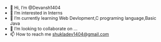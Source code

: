 - 👋 Hi, I’m @Devansh1404
- 👀 I’m interested in Interns
- 🌱 I’m currently learning Web Devlopment,C programing language,Basic Java
- 💞️ I’m looking to collaborate on ...
- 📫 How to reach me shukladev1404@gmail.com

<!---
Devansh1404/Devansh1404 is a ✨ special ✨ repository because its `README.md` (this file) appears on your GitHub profile.
You can click the Preview link to take a look at your changes.
--->
